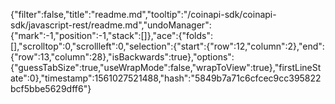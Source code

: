 {"filter":false,"title":"readme.md","tooltip":"/coinapi-sdk/coinapi-sdk/javascript-rest/readme.md","undoManager":{"mark":-1,"position":-1,"stack":[]},"ace":{"folds":[],"scrolltop":0,"scrollleft":0,"selection":{"start":{"row":12,"column":2},"end":{"row":13,"column":28},"isBackwards":true},"options":{"guessTabSize":true,"useWrapMode":false,"wrapToView":true},"firstLineState":0},"timestamp":1561027521488,"hash":"5849b7a71c6cfcec9cc395822bcf5bbe5629dff6"}